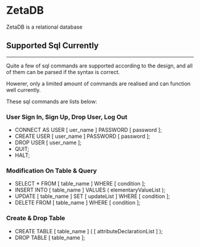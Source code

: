 # ZetaDB

ZetaDB is a relational database

## Supported Sql Currently

---
Quite a few of sql commands are supported according to the design, and all of them can be parsed if the syntax is correct.

Howerer, only a limited amount of commands are realised and can function well currently.

These sql commands are lists below:

### User Sign In, Sign Up, Drop User, Log Out

- CONNECT AS USER [ uer_name ] PASSWORD [ password ];
- CREATE USER [ user_name ] PASSWORD [ password ];
- DROP USER [ user_name ];
- QUIT;
- HALT;
  
### Modification On Table & Query

- SELECT * FROM [ table_name ] WHERE [ condition ];
- INSERT INTO [ table_name ] VALUES ( elementaryValueList );
- UPDATE [ table_name ] SET [ updateList ] WHERE [ condition ];
- DELETE FROM [ table_name ] WHERE [ condition ];

### Create & Drop Table

- CREATE TABLE [ table_name ] ( [ attributeDeclarationList ] );
- DROP TABLE [ table_name ];
  
